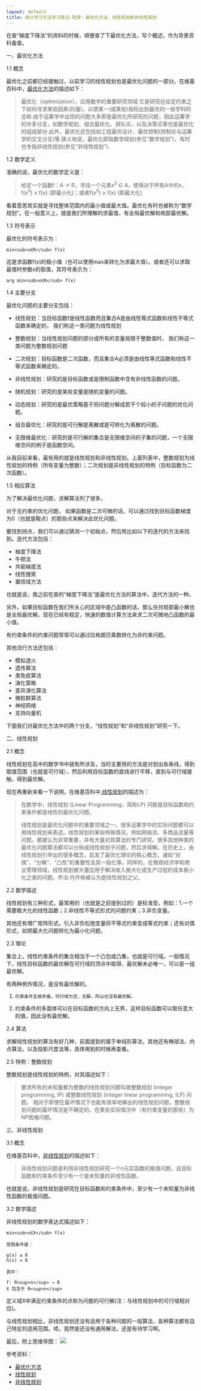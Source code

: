 ```yaml
---
layout: default
title: 统计学习方法学习笔记-附录：最优化方法、线性规划和非线性规划
---
```

在查“梯度下降法”的资料的时候，顺便查了下最优化方法，写个概述，作为背景资料备查。

一、最优化方法

1.1 概念

最优化之前都已经接触过，以前学习的线性规划也是最优化问题的一部分。在维基百科中，[最优化方法](http://zh.wikipedia.org/wiki/%E6%9C%80%E4%BC%98%E5%8C%96)的描述如下：

> 最优化（optimization），应用数学的重要研究领域.它是研究在给定约束之下如何寻求某些因素(的量)，以使某一(或某些)指标达到最优的一些学科的总称.由于运筹学中出现的问题大多即是最优化所研究的问题，因此运筹学的许多分支，如数学规划、组合最优化、排队论，以及决策论等也是最优化的组成部分.此外，最优化还包括如工程最优设计、最优控制(控制论与运筹学的交叉分支)等.狭义地说，最优化即指数学规划(参见“数学规划”)，有时也专指非线性规划(参见“非线性规划”).

1.2 数学定义

准确的说，最优化的数学定义是：

> 给定一个函数f：A → R，寻找一个元素x<sup>0</sup> ∈ A，使得对于所有A中的x，f(x<sup>0</sup>) ≤ f(x) (即最小化)；或者f(x<sup>0</sup>) ≥ f(x) (即最大化)

看着意思其实就是寻找整体范围内的最小值或最大值。最优化有时也被称为“数学规划”。在一般意义上，就是我们所理解的求最值，有全局最优解和局部最优解。

1.3 符号表示

最优化的符号表示为：

	min<sub>x∈R</sub> f(x)

这是求函数f(x)的极小值（也可以使用max来转化为求最大值）。或者还可以求取最值时参数x的取值，其符号表示为：

	arg min<sub>x∈R</sub> f(x)

1.4 主要分支

最优化问题的主要分支包括：

*	线性规划：当目标函数f是线性函数而且集合A是由线性等式函数和线性不等式函数来确定的， 我们称这一类问题为线性规划

*	整数规划：当线性规划问题的部分或所有的变量局限于整数值时， 我们称这一类问题为整数规划问题

*	二次规划：目标函数是二次函数，而且集合A必须是由线性等式函数和线性不等式函数来确定的。

*	非线性规划：研究的是目标函数或是限制函数中含有非线性函数的问题。

*	随机规划：研究的是某些变量是随机变量的问题。

*	动态规划：研究的是最优策略基于将问题分解成若干个较小的子问题的优化问题。

*	组合最优化：研究的是可行解是离散或是可转化为离散的问题。

*	无限维最优化：研究的是可行解的集合是无限维空间的子集的问题，一个无限维空间的例子是函数空间。

从我目前来看，最有用的就是线性规划和非线性规划。上面列表中，整数规划为线性规划的特例（所有变量为整数）；二次规划是非线性规划的特例（目标函数为二次函数）。

1.5 相应算法

为了解决最优化问题，求解算法列了很多。

对于无约束的优化问题， 如果函数是二次可微的话，可以通过找到目标函数梯度为0（也就是鞍点）的那些点来解决此优化问题。

要找到拐点，我们可以通过猜测一个初始点，然后用比如以下的迭代的方法来找到。迭代方法包括：

*	梯度下降法
*	牛顿法
*	共轭梯度法
*	线性搜索
*	置信域方法

也就是说，我之前在查的“梯度下降法”是最优化方法的算法中，迭代方法的一种。

另外，如果目标函数在我们所关心的区域中是凸函数的话，那么任何局部最小解也是全局最优解。现在已经有稳定，快速的数值计算方法来求二次可微地凸函数的最小值。

有约束条件的约束问题常常可以通过拉格朗日乘数转化为非约束问题。

其他流行方法还包括：

*	模拟退火
*	遗传算法
*	类免疫算法
*	演化策略
*	差异演化算法
*	微粒群算法
*	神经网络
*	支持向量机

下面我们对最优化方法中的两个分支，“线性规划”和“非线性规划”研究一下。

二、线性规划

2.1 概念

线性规划在高中的数学书中就有所涉及，当时主要用的方法是对划出各条线，得到取值范围（也就是可行域），然后利用目标函数的直线进行平移，直到与可行域接触，得到最优解。

现在再重新来看一下说明，在维基百科中,[线性规划](http://zh.wikipedia.org/wiki/%E7%BA%BF%E6%80%A7%E8%A7%84%E5%88%92)的描述为：

> 在数学中，线性规划 (Linear Programming，简称LP) 问题是目标函数和约束条件都是线性的最优化问题。
> 
> 线性规划是最优化问题中的重要领域之一。很多运筹学中的实际问题都可以用线性规划来表述。线性规划的某些特殊情况，例如网络流、多商品流量等问题，都被认为非常重要，并有大量对其算法的专门研究。很多其他种类的最优化问题算法都可以分拆成线性规划子问题，然后求得解。在历史上，由线性规划引申出的很多概念，启发了最优化理论的核心概念，诸如“对偶”、“分解”、“凸性”的重要性及其一般化等。同样的，在微观经济学和商业管理领域，线性规划被大量应用于解决收入极大化或生产过程的成本极小化之类的问题。乔治·丹齐格被认为是线性规划之父。

2.2 数学描述

线性规划有三种形式，最常用的（也就是之前提到过的）是标准型，例如：1.一个需要极大化的线性函数；2.非线性不等式形式的问题约束；3.非负变量。

其他还有增广矩阵形式，引入非负松弛变量将不等式约束变成等式约束；还有对偶形式，如把最大化问题转化为最小化问题。

2.3 理论

集合上，线性约束条件的集合相当于一个凸包或凸集，也就是可行域。一般情况下，线性目标函数的最优解在可行域的顶点中取得，最优解未必唯一，可以是一组最优解。

有两种例外情况，是没有最优解的。

 1.		约束条件互相矛盾，可行域为空，无解，所以也没有最优解。
 2.	约束条件的多面体可以在目标函数的方向上无界，这样目标函数可以取任意大的值，因此没有最优解。

2.4 算法

求解线性规划的算法有好几种，前面提到的属于单纯形算法，其他还有椭球法、内点算法，以及投影尺度法等，具体用到的时候再查看。

2.5 特例：整数规划

整数规划是线性规划的特例，对其描述如下：

> 要求所有的未知量都为整数的线性规划问题叫做整数规划 (integer programming, IP) 或整数线性规划 (integer linear programming, ILP) 问题。 相对于即使在最坏情况下也能有效率地解出的线性规划问题，整数规划问题的最坏情况是不确定的，在某些实际情况中（有约束变量的那些）为NP困难问题。

三、非线性规划

3.1 概念

在维基百科中，[非线性规划](http://zh.wikipedia.org/wiki/%E9%9D%9E%E7%BA%BF%E6%80%A7%E8%A7%84%E5%88%92)的描述如下：

> 非线性规划问题是利用非线性规划研究一个n元实函数的极值问题，且目标函数和约束条件至少有一个是未知量的非线性函数。

也就是说，非线性规划是研究在目标函数和约束条件中，至少有一个未知量为非线性函数的极值问题。

3.2 数学描述

非线性规划的数学表达式描述如下：

	min<sub>x∈X</sub> f(x)

	受限条件是：
	
	g(x) ≤ 0
	h(x) = 0

	其中：
	
	f: R<sup>n</sup> → R
	X 包含于 R<sup>n</sup>

定义域X中满足约束条件的点称为问题的可行解(注：与线性规划中的可行域相对应)。

与线性规划相比，非线性规划还没有适用于各种问题的一般算法，各种算法都有自己特定的适用范围。唔，竟然是还没有通用解法，还是有待学习啊。

最后，附上思维导图：
<img src="arthur503.github.io/blog/assets/pic/201310/2013-10-04-Statistical-Methods-appendix-optimization-problem.png">

参考资料：

*	[最优化方法](http://zh.wikipedia.org/wiki/%E6%9C%80%E4%BC%98%E5%8C%96)
*	[线性规划](http://zh.wikipedia.org/wiki/%E7%BA%BF%E6%80%A7%E8%A7%84%E5%88%92)
*	[非线性规划](http://zh.wikipedia.org/wiki/%E9%9D%9E%E7%BA%BF%E6%80%A7%E8%A7%84%E5%88%92)